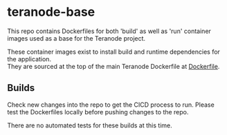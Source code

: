 # teranode-base

This repo contains Dockerfiles for both 'build' as well as 'run' container images used as a base for the Teranode project.  

These container images exist to install build and runtime dependencies for the application.  
They are sourced at the top of the main Teranode Dockerfile at [Dockerfile](https://github.com/bitcoin-sv/teranode/blob/main/Dockerfile).  

## Builds

Check new changes into the repo to get the CICD process to run. Please test the Dockerfiles locally before pushing changes to the repo.  

There are no automated tests for these builds at this time.  
